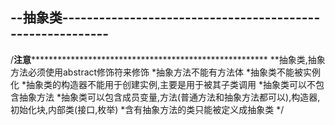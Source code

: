 --抽象类----------------------------------------------------------
------------------------------------------------------------------
/**注意********************************************************
**抽象类,抽象方法必须使用abstract修饰符来修饰
*抽象方法不能有方法体
*抽象类不能被实例化
*抽象类的构造器不能用于创建实例,主要是用于被其子类调用
*抽象类可以不包含抽象方法
*抽象类可以包含成员变量,方法(普通方法和抽象方法都可以),构造器,初始化块,内部类(接口,枚举)
*含有抽象方法的类只能被定义成抽象类
*/
